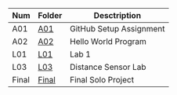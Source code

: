 
| Num  | Folder | Desctription |
| ------------- | ------------- | ------------- |
| A01  | [A01](https://github.com/DuskPearl/4443-IoT-Wilkins/tree/main/Assignments/A01)  | GitHub Setup Assignment  |
| A02  | [A02](https://github.com/DuskPearl/4443-IoT-Wilkins/tree/main/Assignments/A02)  | Hello World Program |
| L01  | [L01](https://github.com/DuskPearl/4443-IoT-Wilkins/tree/main/Assignments/L01)  | Lab 1  |
| L03  | [L03](https://github.com/DuskPearl/4443-IoT-Wilkins/tree/main/Assignments/L03)  | Distance Sensor Lab  |
| Final  | [Final](https://github.com/DuskPearl/4443-IoT-Wilkins/blob/main/Assignments/Final/README.md)  | Final Solo Project  |
